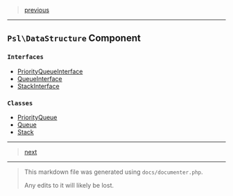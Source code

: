 > [previous](collection.md)

---

## `Psl\DataStructure` Component

### `Interfaces`

- [PriorityQueueInterface](./../../src/Psl/DataStructure/PriorityQueueInterface.php#L12)
- [QueueInterface](./../../src/Psl/DataStructure/QueueInterface.php#L17)
- [StackInterface](./../../src/Psl/DataStructure/StackInterface.php#L17)

### `Classes`

- [PriorityQueue](./../../src/Psl/DataStructure/PriorityQueue.php#L18)
- [Queue](./../../src/Psl/DataStructure/Queue.php#L19)
- [Stack](./../../src/Psl/DataStructure/Stack.php#L19)



---

> [next](dict.md)

---

> This markdown file was generated using `docs/documenter.php`.
>
> Any edits to it will likely be lost.
